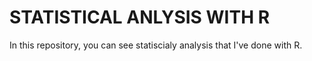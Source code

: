 # STATISTICAL ANLYSIS WITH R
In this repository, you can see statiscialy analysis that I've done with R.
